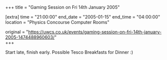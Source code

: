 +++
title = "Gaming Session on Fri 14th January 2005"

[extra]
time = "21:00:00"
end_date = "2005-01-15"
end_time = "04:00:00"
location = "Physics Concourse Computer Rooms"

original = "https://uwcs.co.uk/events/gaming-session-on-fri-14th-january-2005-1474488960603/"    
+++

Start late, finish early. Possible Tesco Breakfasts for Dinner :)


